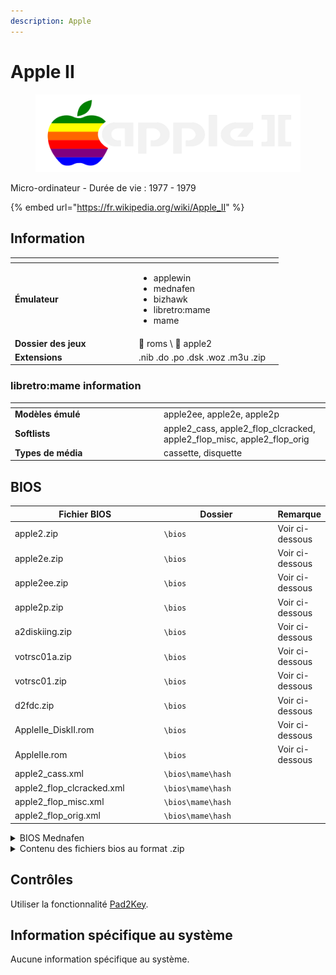 ```yaml
---
description: Apple
---
```


# Apple II

<div align="left">

<figure><picture><source srcset="https://raw.githubusercontent.com/fabricecaruso/es-theme-carbon/91d85c7849cc550b0cac4e75cb8e0923d3b61b5e/art/logos/apple2-w.svg" media="(prefers-color-scheme: dark)"><img src="https://raw.githubusercontent.com/fabricecaruso/es-theme-carbon/52ff37c9e265587d006945a2ba695b5a962b3a3d/art/logos/apple2.svg" alt=""></picture><figcaption></figcaption></figure>

</div>

Micro-ordinateur - Durée de vie : 1977 - 1979

{% embed url="https://fr.wikipedia.org/wiki/Apple_II" %}

## Information

<table data-header-hidden><thead><tr><th width="184"></th><th></th><th data-hidden></th></tr></thead><tbody><tr><td><strong>Émulateur</strong></td><td><ul><li>applewin</li><li>mednafen</li><li>bizhawk</li><li>libretro:mame</li><li>mame</li></ul></td><td></td></tr><tr><td><strong>Dossier des jeux</strong></td><td><span data-gb-custom-inline data-tag="emoji" data-code="1f4c1">📁</span> roms \ <span data-gb-custom-inline data-tag="emoji" data-code="1f4c2">📂</span> apple2</td><td></td></tr><tr><td><strong>Extensions</strong></td><td>.nib .do .po .dsk .woz .m3u .zip</td><td></td></tr></tbody></table>

### libretro:mame information

<table data-header-hidden><thead><tr><th width="224"></th><th></th></tr></thead><tbody><tr><td><strong>Modèles émulé</strong></td><td>apple2ee, apple2e, apple2p</td></tr><tr><td><strong>Softlists</strong></td><td>apple2_cass, apple2_flop_clcracked, apple2_flop_misc, apple2_flop_orig</td></tr><tr><td><strong>Types de média</strong></td><td>cassette, disquette</td></tr></tbody></table>

## BIOS

<table><thead><tr><th width="247">Fichier BIOS</th><th width="196.03610108303252">Dossier</th><th>Remarque</th></tr></thead><tbody><tr><td>apple2.zip</td><td><code>\bios</code></td><td>Voir ci-dessous</td></tr><tr><td>apple2e.zip</td><td><code>\bios</code></td><td>Voir ci-dessous</td></tr><tr><td>apple2ee.zip</td><td><code>\bios</code></td><td>Voir ci-dessous</td></tr><tr><td>apple2p.zip</td><td><code>\bios</code></td><td>Voir ci-dessous</td></tr><tr><td>a2diskiing.zip</td><td><code>\bios</code></td><td>Voir ci-dessous</td></tr><tr><td>votrsc01a.zip</td><td><code>\bios</code></td><td>Voir ci-dessous</td></tr><tr><td>votrsc01.zip</td><td><code>\bios</code></td><td>Voir ci-dessous</td></tr><tr><td>d2fdc.zip</td><td><code>\bios</code></td><td>Voir ci-dessous</td></tr><tr><td>AppleIIe_DiskII.rom</td><td><code>\bios</code></td><td>Voir ci-dessous</td></tr><tr><td>AppleIIe.rom</td><td><code>\bios</code></td><td>Voir ci-dessous</td></tr><tr><td>apple2_cass.xml</td><td><code>\bios\mame\hash</code></td><td></td></tr><tr><td>apple2_flop_clcracked.xml</td><td><code>\bios\mame\hash</code></td><td></td></tr><tr><td>apple2_flop_misc.xml</td><td><code>\bios\mame\hash</code></td><td></td></tr><tr><td>apple2_flop_orig.xml</td><td><code>\bios\mame\hash</code></td><td></td></tr></tbody></table>

<details>

<summary>BIOS Mednafen</summary>

apple2-int-auto.rom\
apple2-asoft-auto.rom\
disk2-13boot.rom\
disk2-13seq.rom\
disk2-16boot.rom\
disk2-16seq.rom

</details>

<details>

<summary>Contenu des fichiers bios au format .zip</summary>

```
"apple2.zip"
- "341-0001-00.e0" size="2048" crc="c0a4ad3b" sha1="bf32195efcb34b694c893c2d342321ec3a24b98f"
- "341-0002-00.e8" size="2048" crc="a99c2cf6" sha1="9767d92d04fc65c626223f25564cca31f5248980"
- "341-0003-00.f0" size="2048" crc="62230d38" sha1="f268022da555e4c809ca1ae9e5d2f00b388ff61c"
- "341-0004-00.f8" size="2048" crc="020a86d0" sha1="52a18bd578a4694420009cad7a7a5779a8c00226"
- "341-0016-00.d0" size="2048" crc="4234e88a" sha1="c9a81d704dc2f0c3416c20f9c4ab71fedda937ed"
- "341-0020-00.f8" size="2048" crc="079589c4" sha1="a28852ff997b4790e53d8d0352112c4b1a395098"
- "341-0027-a.p5" size="256" crc="ce7144f6" sha1="d4181c9f046aafc3fb326b381baac809d9e38d16"
- "341-0028-a.rom" size="256" crc="b72a2c70" sha1="bc39fbd5b9a8d2287ac5d0a42e639fc4d3c2f9d4"
- "a2.chr" size="2048" crc="64f415c6" sha1="f9d312f128c9557d9d6ac03bfad6c3ddf83e5659"
- "sc01a.bin" size="512" crc="fc416227" sha1="1d6da90b1807a01b5e186ef08476119a862b5e6d"

"apple2e.zip"
- "341-0027-a.p5" size="256" crc="ce7144f6" sha1="d4181c9f046aafc3fb326b381baac809d9e38d16"
- "341-0028-a.rom" size="256" crc="b72a2c70" sha1="bc39fbd5b9a8d2287ac5d0a42e639fc4d3c2f9d4"
- "342-0132-c.e12" size="2048" crc="e47045f4" sha1="12a2e718f5f4acd69b6c33a45a4a940b1440a481"
- "342-0133-a.chr" size="4096" crc="b081df66" sha1="7060de104046736529c1e8a687a0dd7b84f8c51b"
- "342-0134-a.64" size="8192" crc="fc3d59d8" sha1="8895a4b703f2184b673078f411f4089889b61c54"
- "342-0135-b.64" size="8192" crc="e248835e" sha1="523838c19c79f481fa02df56856da1ec3816d16e"
- "sc01a.bin" size="512" crc="fc416227" sha1="1d6da90b1807a01b5e186ef08476119a862b5e6d"

"apple2ee.zip"
- "341-0027-a.p5" size="256" crc="ce7144f6" sha1="d4181c9f046aafc3fb326b381baac809d9e38d16"
- "341-0028-a.rom" size="256" crc="b72a2c70" sha1="bc39fbd5b9a8d2287ac5d0a42e639fc4d3c2f9d4"
- "341-0132-d.e12" size="2048" crc="c506efb9" sha1="8e14e85c645187504ec9d162b3ea614a0c421d32"
- "342-0265-a.chr" size="4096" crc="2651014d" sha1="b2b5d87f52693817fc747df087a4aa1ddcdb1f10"
- "342-0303-a.e8" size="8192" crc="95e10034" sha1="afb09bb96038232dc757d40c0605623cae38088e"
- "342-0304-a.e10" size="8192" crc="443aa7c4" sha1="3aecc56a26134df51e65e17f33ae80c1f1ac93e6"
- "sc01a.bin" size="512" crc="fc416227" sha1="1d6da90b1807a01b5e186ef08476119a862b5e6d"

"apple2p.zip"
<rom name="341-0011.d0" size="2048" crc="6f05f949" sha1="0287ebcef2c1ce11dc71be15a99d2d7e0e128b1e"
- "341-0012.d8" size="2048" crc="1f08087c" sha1="a75ce5aab6401355bf1ab01b04e4946a424879b5"
- "341-0013.e0" size="2048" crc="2b8d9a89" sha1="8d82a1da63224859bd619005fab62c4714b25dd7"
- "341-0014.e8" size="2048" crc="5719871a" sha1="37501be96d36d041667c15d63e0c1eff2f7dd4e9"
- "341-0015.f0" size="2048" crc="9a04eecf" sha1="e6bf91ed28464f42b807f798fc6422e5948bf581"
- "341-0020-00.f8" size="2048" crc="079589c4" sha1="a28852ff997b4790e53d8d0352112c4b1a395098"
- "341-0027-a.p5" size="256" crc="ce7144f6" sha1="d4181c9f046aafc3fb326b381baac809d9e38d16"
- "341-0028-a.rom" size="256" crc="b72a2c70" sha1="bc39fbd5b9a8d2287ac5d0a42e639fc4d3c2f9d4"
- "341-0036.chr" size="2048" crc="64f415c6" sha1="f9d312f128c9557d9d6ac03bfad6c3ddf83e5659"
- "sc01a.bin" size="512" crc="fc416227" sha1="1d6da90b1807a01b5e186ef08476119a862b5e6d"

"a2diskiing.zip"
- "341-0027-a.p5" size="256" crc="ce7144f6" sha1="d4181c9f046aafc3fb326b381baac809d9e38d16"
- "341-0028-a.rom" size="256" crc="b72a2c70" sha1="bc39fbd5b9a8d2287ac5d0a42e639fc4d3c2f9d4"

"votrsc01a.zip"
- "sc01a.bin" size="512" crc="fc416227" sha1="1d6da90b1807a01b5e186ef08476119a862b5e6d"

"votrsc01.zip"
- "sc01.bin" size="512" crc="528d1c57" sha1="268b5884dce04e49e2376df3e2dc82e852b708c1"

"d2fdc.zip"
- "341-0028-a.rom" size="256" crc="b72a2c70" sha1="bc39fbd5b9a8d2287ac5d0a42e639fc4d3c2f9d4"
```

</details>

## Contrôles

Utiliser la fonctionnalité [Pad2Key](../../../../controleurs/pad2key.md).

## Information spécifique au système

Aucune information spécifique au système.
